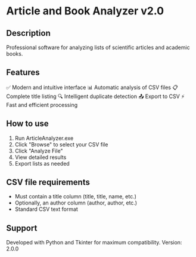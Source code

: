 # Article and Book Analyzer v2.0

## Description
Professional software for analyzing lists of scientific articles and academic books.

## Features
✅ Modern and intuitive interface
📊 Automatic analysis of CSV files
📋 Complete title listing
🔍 Intelligent duplicate detection
📤 Export to CSV
⚡ Fast and efficient processing

## How to use
1. Run ArticleAnalyzer.exe
2. Click "Browse" to select your CSV file
3. Click "Analyze File"
4. View detailed results
5. Export lists as needed

## CSV file requirements
- Must contain a title column (title, title, name, etc.)
- Optionally, an author column (author, author, etc.)
- Standard CSV text format

## Support
Developed with Python and Tkinter for maximum compatibility. Version: 2.0.0
